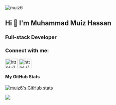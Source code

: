 <p align="left"> <img src="https://komarev.com/ghpvc/?username=muiz6&label=Profile%20views&color=0e75b6&style=flat" alt="muiz6" /> </p>

## Hi 👋 I'm Muhammad Muiz Hassan

### Full-stack Developer

### Connect with me:
<p align="left">
<a href="https://linkedin.com/in/muiz6" target="blank"><img align="center" src="https://raw.githubusercontent.com/rahuldkjain/github-profile-readme-generator/master/src/images/icons/Social/linked-in-alt.svg" alt="https://www.linkedin.com/in/muiz6/" height="30" width="40" /></a>
<a href="https://stackoverflow.com/users/11973595/muiz6" target="blank"><img align="center" src="https://raw.githubusercontent.com/rahuldkjain/github-profile-readme-generator/master/src/images/icons/Social/stack-overflow.svg" alt="https://stackoverflow.com/users/11973595/muiz6" height="30" width="40" /></a>
</p>

#### My GitHub Stats

<a href="http://www.github.com/muiz6"><img src="https://github-readme-stats.vercel.app/api?username=muiz6&show_icons=true&hide=&count_private=true&title_color=0891b2&text_color=ffffff&icon_color=0891b2&bg_color=1c1917&hide_border=true&show_icons=true" alt="muiz6's GitHub stats" /></a>

<a href="http://www.github.com/muiz6"><img src="https://github-readme-streak-stats.herokuapp.com/?user=muiz6&stroke=ffffff&background=1c1917&ring=0891b2&fire=0891b2&currStreakNum=ffffff&currStreakLabel=0891b2&sideNums=ffffff&sideLabels=ffffff&dates=ffffff&hide_border=true" /></a>
